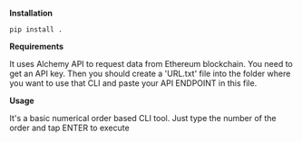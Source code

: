 **Installation**

<code>pip install .</code>

**Requirements**

It uses Alchemy API to request data from Ethereum blockchain. You need to get an API key. Then you should create a 'URL.txt' file into the folder where you want to use that CLI and paste your API ENDPOINT in this file.

**Usage**

It's a basic numerical order based CLI tool. Just type the number of the order and tap ENTER to execute

